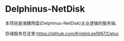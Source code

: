 # Delphinus-NetDisk


本项目是海豚网盘(Delphinus-NetDisk)主业逻辑的服务端.

存储服务在这里:https://github.com/KristinLee1997/Cetus
